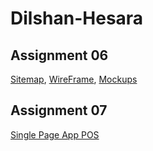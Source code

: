 # Dilshan-Hesara


## Assignment 06
[Sitemap](https://drive.google.com/file/d/1UgK1iMpVcHrOue86ph7Lm8bxINMhk3ib/view?usp=sharing),
[WireFrame](https://drive.google.com/file/d/16i9wQuMtFCzTjHklEBTzDBok9vQNSVkk/view?usp=sharing),
[Mockups](https://www.figma.com/design/dXq4kOn82i6BfgOCIjfswl/Untitled?node-id=0-1&t=wjEX3zjJpipQPWYg-1)


<!-- sitemps> //https://www.gloomaps.com/7HpZHfeCXs -->


## Assignment 07
[Single Page App POS](https://github.com/Dilshan-hesara/Point-of-Sale-Frontend/blob/master/index.html)
